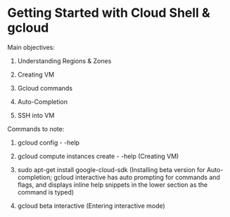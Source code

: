 # Getting Started with Cloud Shell & gcloud

Main objectives:

1) Understanding Regions & Zones 

2) Creating VM 

3) Gcloud commands 

4) Auto-Completion 

5) SSH into VM 

 

 

Commands to note: 

1) gcloud config - -help 

2) gcloud compute instances create - -help (Creating VM) 

3) sudo apt-get install google-cloud-sdk (Installing beta version for Auto-completion; gcloud interactive has auto prompting for commands and flags, and displays inline help snippets in the lower section as the command is typed) 

4) gcloud beta interactive (Entering interactive mode)  

 

 

 
